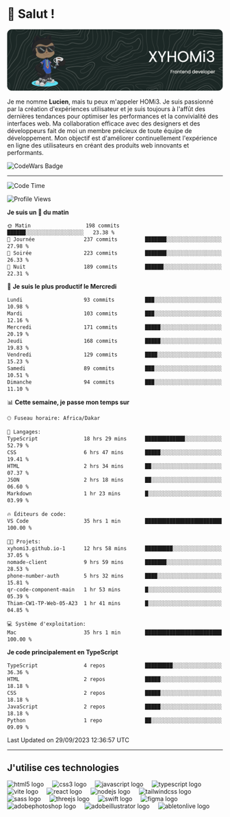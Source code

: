 # 👋 Salut !

![Header](./github-header-image.png)

Je me nomme **Lucien**, mais tu peux m'appeler HOMi3. Je suis passionné par la création d'expériences utilisateur et je suis toujours à l'affût des dernières tendances pour optimiser les performances et la convivialité des interfaces web. Ma collaboration efficace avec des designers et des développeurs fait de moi un membre précieux de toute équipe de développement. Mon objectif est d'améliorer continuellement l'expérience en ligne des utilisateurs en créant des produits web innovants et performants.

![CodeWars Badge](https://www.codewars.com/users/xyhomi3/badges/small)

---
<!--START_SECTION:waka-->
![Code Time](http://img.shields.io/badge/Code%20Time-41%20hrs%2026%20mins-blue)

![Profile Views](http://img.shields.io/badge/Vues%20du%20profil-711-blue)

**Je suis un 🐤 du matin** 

```text
🌞 Matin                  198 commits         ██████░░░░░░░░░░░░░░░░░░░   23.38 % 
🌆 Journée                237 commits         ███████░░░░░░░░░░░░░░░░░░   27.98 % 
🌃 Soirée                 223 commits         ███████░░░░░░░░░░░░░░░░░░   26.33 % 
🌙 Nuit                   189 commits         ██████░░░░░░░░░░░░░░░░░░░   22.31 % 
```
📅 **Je suis le plus productif le Mercredi** 

```text
Lundi                    93 commits          ███░░░░░░░░░░░░░░░░░░░░░░   10.98 % 
Mardi                    103 commits         ███░░░░░░░░░░░░░░░░░░░░░░   12.16 % 
Mercredi                 171 commits         █████░░░░░░░░░░░░░░░░░░░░   20.19 % 
Jeudi                    168 commits         █████░░░░░░░░░░░░░░░░░░░░   19.83 % 
Vendredi                 129 commits         ████░░░░░░░░░░░░░░░░░░░░░   15.23 % 
Samedi                   89 commits          ███░░░░░░░░░░░░░░░░░░░░░░   10.51 % 
Dimanche                 94 commits          ███░░░░░░░░░░░░░░░░░░░░░░   11.10 % 
```


📊 **Cette semaine, je passe mon temps sur** 

```text
🕑︎ Fuseau horaire: Africa/Dakar

💬 Langages: 
TypeScript               18 hrs 29 mins      █████████████░░░░░░░░░░░░   52.79 % 
CSS                      6 hrs 47 mins       █████░░░░░░░░░░░░░░░░░░░░   19.41 % 
HTML                     2 hrs 34 mins       ██░░░░░░░░░░░░░░░░░░░░░░░   07.37 % 
JSON                     2 hrs 18 mins       ██░░░░░░░░░░░░░░░░░░░░░░░   06.60 % 
Markdown                 1 hr 23 mins        █░░░░░░░░░░░░░░░░░░░░░░░░   03.99 % 

🔥 Éditeurs de code: 
VS Code                  35 hrs 1 min        █████████████████████████   100.00 % 

🐱‍💻 Projets: 
xyhomi3.github.io-1      12 hrs 58 mins      █████████░░░░░░░░░░░░░░░░   37.05 % 
nomade-client            9 hrs 59 mins       ███████░░░░░░░░░░░░░░░░░░   28.53 % 
phone-number-auth        5 hrs 32 mins       ████░░░░░░░░░░░░░░░░░░░░░   15.81 % 
qr-code-component-main   1 hr 53 mins        █░░░░░░░░░░░░░░░░░░░░░░░░   05.39 % 
Thiam-CW1-TP-Web-05-A23  1 hr 41 mins        █░░░░░░░░░░░░░░░░░░░░░░░░   04.85 % 

💻 Système d'exploitation: 
Mac                      35 hrs 1 min        █████████████████████████   100.00 % 
```

**Je code principalement en TypeScript** 

```text
TypeScript               4 repos             █████████░░░░░░░░░░░░░░░░   36.36 % 
HTML                     2 repos             █████░░░░░░░░░░░░░░░░░░░░   18.18 % 
CSS                      2 repos             █████░░░░░░░░░░░░░░░░░░░░   18.18 % 
JavaScript               2 repos             █████░░░░░░░░░░░░░░░░░░░░   18.18 % 
Python                   1 repo              ██░░░░░░░░░░░░░░░░░░░░░░░   09.09 % 
```




 Last Updated on 29/09/2023 12:36:57 UTC
<!--END_SECTION:waka-->
---

## J'utilise ces technologies

<div align="left">
  <img src="https://skillicons.dev/icons?i=html" height="40" alt="html5 logo"  />
  <img width="12" />
  <img src="https://skillicons.dev/icons?i=css" height="40" alt="css3 logo"  />
  <img width="12" />
  <img src="https://skillicons.dev/icons?i=js" height="40" alt="javascript logo"  />
  <img width="12" />
  <img src="https://skillicons.dev/icons?i=ts" height="40" alt="typescript logo"  />
  <img width="12" />
  <img src="https://skillicons.dev/icons?i=vite" height="40" alt="vite logo"  />
  <img width="12" />
  <img src="https://skillicons.dev/icons?i=react" height="40" alt="react logo"  />
  <img width="12" />
  <img src="https://cdn.jsdelivr.net/gh/devicons/devicon/icons/nodejs/nodejs-original.svg" height="40" alt="nodejs logo"  />
  <img width="12" />
  <img src="https://skillicons.dev/icons?i=tailwind" height="40" alt="tailwindcss logo"  />
  <img width="12" />
  <img src="https://skillicons.dev/icons?i=sass" height="40" alt="sass logo"  />
  <img width="12" />
  <img src="https://skillicons.dev/icons?i=threejs" height="40" alt="threejs logo"  />
  <img width="12" />
  <img src="https://skillicons.dev/icons?i=swift" height="40" alt="swift logo"  />
  <img width="12" />
  <img src="https://skillicons.dev/icons?i=figma" height="40" alt="figma logo"  />
  <img width="12" />
  <img src="https://skillicons.dev/icons?i=ps" height="40" alt="adobephotoshop logo"  />
  <img width="12" />
  <img src="https://skillicons.dev/icons?i=ai" height="40" alt="adobeillustrator logo"  />
  <img width="12" />
  <img src="https://skillicons.dev/icons?i=ableton" height="40" alt="abletonlive logo"  />
</div>



